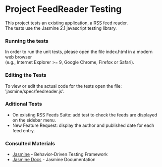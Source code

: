 # Project FeedReader Testing

This project tests an existing application, a RSS feed reader.  
The tests use the Jasmine 2.1 javascript testing library.

### Running the tests
In order to run the unit tests, please open the file index.html in a modern web browser  
(e.g., Internet Explorer >= 9, Google Chrome, Firefox or Safari).

### Editing the Tests
To view or edit the actual code for the tests open the file: 'jasmine/spec/feedreader.js'.

### Aditional Tests
* On existing RSS Feeds Suite: add test to check the feeds are displayed on the sidebar menu.
* New Feature Request: display the author and published date for each feed entry.

### Consulted Materials
* [Jasmine](http://jasmine.github.io/) - Behavior-Driven Testing Framework
* [Jasmine Docs](http://jasmine.github.io/2.1/introduction.html) - Jasmine Documentation